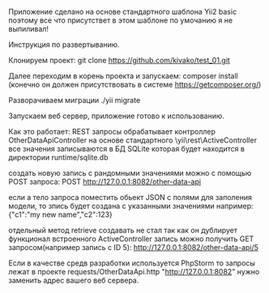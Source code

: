 Приложение сделано на основе стандартного шаблона Yii2 basic
поэтому все что присутствет в этом шаблоне по умочанию я не выпиливал!

Инструкция по развертыванию.

Клонируем проект:
git clone https://github.com/kivako/test_01.git

Далее переходим в корень проекта и запускаем:
composer install (конечно он должен присутствовать в системе https://getcomposer.org/)

Разворачиваем миграции
./yii migrate

Запускаем веб сервер, приложение готово к использованию.

Как это работает:
REST запросы обрабатывает контроллер OtherDataApiController 
на основе стандартного \yii\rest\ActiveController
все значения записываются в БД SQLite которая будет находится в директории runtime/sqlite.db

создать новую запись с рандомными значениями можно с помощью POST запроса:
POST http://127.0.0.1:8082/other-data-api

если а тело запроса поместить обьект JSON с полями для заполения модели, то зпись будет создана с указанными значениями например:
{"c1":"my new name","c2":123}

отдельный метод retrieve создавать не стал так как он дублирует функционал встроенного ActiveController
запись можно получить GET запросом(например запись с ID 5):
http://127.0.0.1:8082/other-data-api/5

Если в качестве средв разработки используется PhpStorm то запросы лежат в проекте requests/OtherDataApi.http
"http://127.0.0.1:8082" нужно заменить адрес вашего веб сервера.


